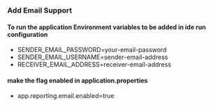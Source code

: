 ### Add Email Support

#### To run the application Environment variables to be added in ide run configuration

- SENDER_EMAIL_PASSWORD=your-email-password
- SENDER_EMAIL_USERNAME=sender-email-address
- RECEIVER_EMAIL_ADDRESS=receiver-email-address

#### make the flag enabled in application.properties
- app.reporting.email.enabled=true